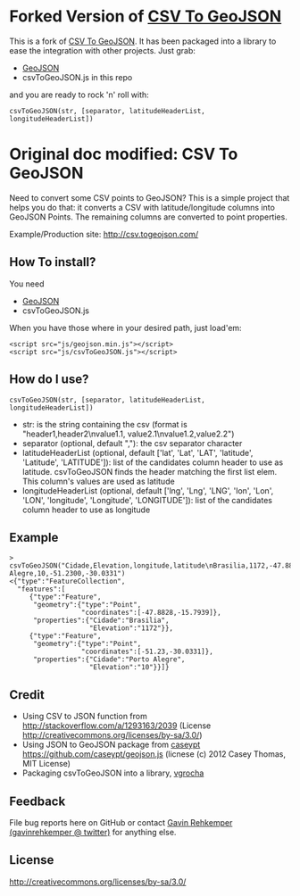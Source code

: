 Forked Version of [CSV To GeoJSON](https://github.com/gavreh/csv-to-geojson)
================
This is a fork of [CSV To GeoJSON](https://github.com/gavreh/csv-to-geojson). It has been packaged into a library to ease the integration with other projects. Just grab: 

* [GeoJSON](https://gemnasium.com/npms/geojson) 
* csvToGeoJSON.js in this repo

and you are ready to rock 'n' roll with:

```
csvToGeoJSON(str, [separator, latitudeHeaderList, longitudeHeaderList])
```

Original doc modified:
CSV To GeoJSON
================

Need to convert some CSV points to GeoJSON? 
This is a simple project that helps you do that: it converts a CSV with latitude/longitude columns into GeoJSON Points. The remaining columns are converted to point properties.

Example/Production site: http://csv.togeojson.com/

How To install?
------
You need
* [GeoJSON](https://gemnasium.com/npms/geojson) 
* csvToGeoJSON.js 

When you have those where in your desired path, just load'em:

```
<script src="js/geojson.min.js"></script>
<script src="js/csvToGeoJSON.js"></script>
```

How do I use?
------

```
csvToGeoJSON(str, [separator, latitudeHeaderList, longitudeHeaderList])
```

* str: is the string containing the csv (format is "header1,header2\nvalue1.1, value2.1\nvalue1.2,value2.2")
* separator (optional, default ","): the csv separator character
* latitudeHeaderList (optional, default ['lat', 'Lat', 'LAT', 'latitude', 'Latitude', 'LATITUDE']): list of the candidates column header to use as latitude. csvToGeoJSON finds the header matching the first list elem. This column's values are used as latitude
* longitudeHeaderList (optional, default ['lng', 'Lng', 'LNG', 'lon', 'Lon', 'LON', 'longitude', 'Longitude', 'LONGITUDE']): list of the candidates column header to use as longitude

Example
------

```
> csvToGeoJSON("Cidade,Elevation,longitude,latitude\nBrasilia,1172,-47.8828,-15.7939\nPorto Alegre,10,-51.2300,-30.0331")
<{"type":"FeatureCollection",
  "features":[
     {"type":"Feature",
      "geometry":{"type":"Point",
                  "coordinates":[-47.8828,-15.7939]},
      "properties":{"Cidade":"Brasilia",
                    "Elevation":"1172"}},
     {"type":"Feature",
      "geometry":{"type":"Point",
                  "coordinates":[-51.23,-30.0331]},
      "properties":{"Cidade":"Porto Alegre",
                    "Elevation":"10"}}]}
```

Credit
------

* Using CSV to JSON function from http://stackoverflow.com/a/1293163/2039 (License http://creativecommons.org/licenses/by-sa/3.0/)
* Using JSON to GeoJSON package from [caseypt](https://github.com/caseypt) https://github.com/caseypt/geojson.js (licnese (c) 2012 Casey Thomas, MIT License)
* Packaging csvToGeoJSON into a library, [vgrocha](https://github.com/vgrocha)

Feedback
--------

File bug reports here on GitHub or contact [Gavin Rehkemper](http://github.com/gavreh) [(gavinrehkemper @ twitter)](http://twitter.com/gavinrehkemper) for anything else.

License
-------
http://creativecommons.org/licenses/by-sa/3.0/
